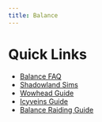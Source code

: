 ```yaml
---
title: Balance
---
```


Quick Links
===
 - [Balance FAQ](/balance/2020-12-08-9.0_FAQ)
 - [Shadowland Sims](/sims)
 - [Wowhead Guide](https://www.wowhead.com/balance-druid-guide)
 - [Icyveins Guide](https://www.icy-veins.com/wow/balance-druid-pve-dps-guide)
 - [Balance Raiding Guide](/balance/2019-01-21-balance_raiding_guide)

